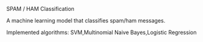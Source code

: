 SPAM / HAM Classification

A machine learning model that classifies spam/ham messages.

Implemented algorithms: SVM,Multinomial Naive Bayes,Logistic Regression
